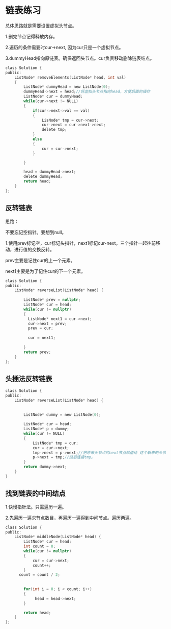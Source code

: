 #  链表练习

总体思路就是需要设置虚拟头节点。

1.删完节点记得释放内存。

2.遍历的条件需要时cur->next, 因为cur只是一个虚拟节点。

3.dummyHead指向原链表。确保返回头节点。cur负责移动删除链表结点。

```c
class Solution {
public:
    ListNode* removeElements(ListNode* head, int val) 
    {
        ListNode* dummyHead = new ListNode(0);
        dummyHead->next = head;//将虚拟头节点指向head，方便后面的操作
        ListNode* cur = dummyHead;
        while(cur->next != NULL)
        {
            if(cur->next->val == val)
            {
                LisNode* tmp = cur->next;
                cur->next = cur->next->next;
                delete tmp;
            }
            else
            {
                cur = cur->next;
            }

        }

        head = dummyHead->next;
        delete dummyHead;
        return head;
    }
};
```

##  反转链表

思路：

不要忘记空指针。要想到null。

1.使用prev标记空，cur标记头指针，next1标记cur-next。三个指针一起往前移动，进行值的交换反转。

prev主要是记住cur的上一个元素。

next1主要是为了记住cur的下一个元素。

```c
class Solution {
public:
    ListNode* reverseList(ListNode* head) {
    
        ListNode* prev = nullptr;
        ListNode* cur = head;
        while(cur != nullptr)
        {
          ListNode* next1 = cur->next;
          cur->next = prev;
          prev = cur;
          
          cur = next1;
        
        }
        return prev;
    }
};
```

##  头插法反转链表

```c
class Solution {
public:
    ListNode* reverseList(ListNode* head) {
    
       
        ListNode* dummy = new ListNode(0);
       
        ListNode* cur = head;
        ListNode* p = dummy;
        while(cur != NULL)
        {
            ListNode* tmp = cur;
            cur = cur->next;
            tmp->next = p->next;//把原来头节点的next节点赋值给 这个新来的头节点tmp的next中。因为这是头插。
            p->next = tmp;//然后连接tmp。
        }
        return dummy->next;
    }
}
```

##  找到链表的中间结点

1.快慢指针法。只需遍历一遍。

2.先遍历一遍求节点数目，再遍历一遍得到中间节点。遍历两遍。

```c
class Solution {
public:
    ListNode* middleNode(ListNode* head) {
        ListNode* cur = head;
        int count = 0;
        while(cur != nullptr)
        {
            cur = cur->next;
            count++;
        }
      count = count / 2;
        
     
        for(int i = 0; i < count; i++)
        {
             head = head->next;
        }

        return head;
    }
};
```



